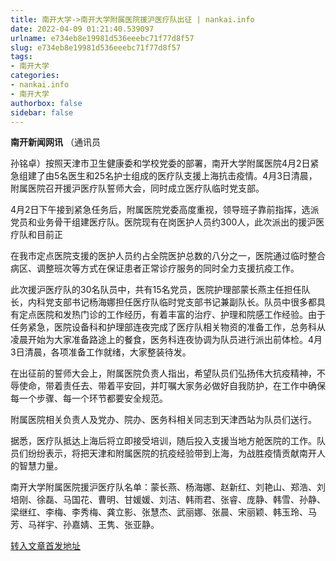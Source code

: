 ```yaml
---
title: 南开大学->南开大学附属医院援沪医疗队出征 | nankai.info
date: 2022-04-09 01:21:40.539097
urlname: e734eb8e19981d536eeebc71f77d8f57
slug: e734eb8e19981d536eeebc71f77d8f57
tags: 
- 南开大学
categories:
- nankai.info
- 南开大学
authorbox: false
sidebar: false
---
```

**南开新闻网讯** （通讯员

孙铭卓）按照天津市卫生健康委和学校党委的部署，南开大学附属医院4月2日紧急组建了由5名医生和25名护士组成的医疗队支援上海抗击疫情。4月3日清晨，附属医院召开援沪医疗队誓师大会，同时成立医疗队临时党支部。

4月2日下午接到紧急任务后，附属医院党委高度重视，领导班子靠前指挥，选派党员和业务骨干组建医疗队。医院现有在岗医护人员约300人，此次派出的援沪医疗队和目前正
<!--more-->
在我市定点医院支援的医护人员约占全院医护总数的八分之一，医院通过临时整合病区、调整班次等方式在保证患者正常诊疗服务的同时全力支援抗疫工作。

此次援沪医疗队的30名队员中，共有15名党员，医院护理部蒙长燕主任担任队长，内科党支部书记杨海娜担任医疗队临时党支部书记兼副队长。队员中很多都具有定点医院和发热门诊的工作经历，有着丰富的治疗、护理和院感工作经验。由于任务紧急，医院设备科和护理部连夜完成了医疗队相关物资的准备工作，总务科从凌晨开始为大家准备路途上的餐食，医务科连夜协调为队员进行派出前体检。4月3日清晨，各项准备工作就绪，大家整装待发。

在出征前的誓师大会上，附属医院负责人指出，希望队员们弘扬伟大抗疫精神，不辱使命，带着责任去、带着平安回，并叮嘱大家务必做好自我防护，在工作中确保每一个步骤、每一个环节都要安全规范。

附属医院相关负责人及党办、院办、医务科相关同志到天津西站为队员们送行。

据悉，医疗队抵达上海后将立即接受培训，随后投入支援当地方舱医院的工作。队员们纷纷表示，将把天津和附属医院的抗疫经验带到上海，为战胜疫情贡献南开人的智慧力量。

南开大学附属医院援沪医疗队名单：蒙长燕、杨海娜、赵新红、刘艳山、郑浩、刘培刚、徐磊、马国花、曹明、甘媛媛、刘洁、韩雨君、张睿、庞静、韩雪、孙静、梁继红、李梅、李秀梅、龚立影、张慧杰、武丽娜、张晨、宋丽颖、韩玉玲、马芳、马祥宇、孙嘉婧、王隽、张亚静。



[转入文章首发地址](http://news.nankai.edu.cn/ywsd/system/2022/04/03/030050799.shtml)